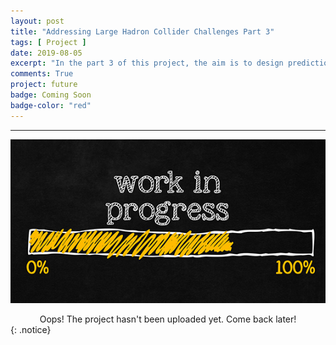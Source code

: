```yaml
---
layout: post
title: "Addressing Large Hadron Collider Challenges Part 3"
tags: [ Project ]
date: 2019-08-05
excerpt: "In the part 3 of this project, the aim is to design prediction model that will give best score (ROC AUC) and will meet the constraints of similar performance on simulated and real data (agreement check) decorrelation with the mass (correlation check)."
comments: True
project: future
badge: Coming Soon
badge-color: "red"
---
```


---

![png](/assets/img/wip.jpg)
<center> Oops! The project hasn't been uploaded yet. Come back later! </center>
{: .notice}
